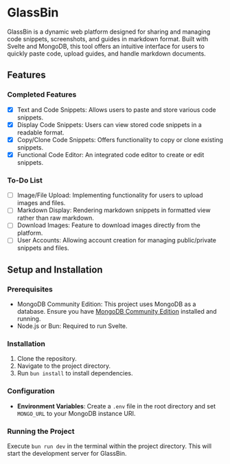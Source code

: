 # GlassBin

GlassBin is a dynamic web platform designed for sharing and managing code snippets, screenshots, and guides in markdown format. Built with Svelte and MongoDB, this tool offers an intuitive interface for users to quickly paste code, upload guides, and handle markdown documents.

## Features

### Completed Features

-   [x] Text and Code Snippets: Allows users to paste and store various code snippets.
-   [x] Display Code Snippets: Users can view stored code snippets in a readable format.
-   [x] Copy/Clone Code Snippets: Offers functionality to copy or clone existing snippets.
-   [x] Functional Code Editor: An integrated code editor to create or edit snippets.

### To-Do List

-   [ ] Image/File Upload: Implementing functionality for users to upload images and files.
-   [ ] Markdown Display: Rendering markdown snippets in formatted view rather than raw markdown.
-   [ ] Download Images: Feature to download images directly from the platform.
-   [ ] User Accounts: Allowing account creation for managing public/private snippets and files.

## Setup and Installation

### Prerequisites

-   MongoDB Community Edition: This project uses MongoDB as a database. Ensure you have [MongoDB Community Edition](https://www.mongodb.com/try/download/community) installed and running.
-   Node.js or Bun: Required to run Svelte.

### Installation

1. Clone the repository.
2. Navigate to the project directory.
3. Run `bun install` to install dependencies.

### Configuration

-   **Environment Variables**: Create a `.env` file in the root directory and set `MONGO_URL` to your MongoDB instance URI.

### Running the Project

Execute `bun run dev` in the terminal within the project directory. This will start the development server for GlassBin.
